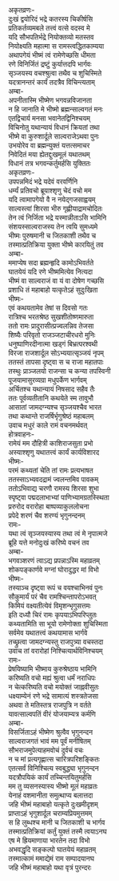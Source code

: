 अकृतव्रणः-  
दुःखं द्वयोरिदं भद्रे कतरस्य चिकीर्षसि  
प्रतिकर्तव्यमबले तत्त्वं वत्से वदस्व मे  
यदि सौभपतिर्भद्रे नियोक्तव्यो मतस्तव  
नियोक्ष्यति महात्मा स रामस्त्वद्धितकाम्यया  
अथापगेयं भीष्मं त्वं रामेणेच्छसि धीमता  
रणे विनिर्जितं द्रष्टुं कुर्यात्तदपि भार्गवः  
सृञ्जयस्य वचश्श्रुत्वा तथैव च शुचिस्मिते  
यदत्रानन्तरं कार्यं तदत्रैव विचिन्त्यताम्  
अम्बा-  
अपनीतास्मि भीष्मेण भगवन्नविजानता  
न हि जानाति मे भीष्मो ब्रह्मन्साल्वगतं मनः  
एतद्विचार्य मनसा भवानेतद्विनिश्चयम्  
विचिनोतु यथान्यायं विधानं क्रियतां तथा  
भीष्मे वा कुरुशार्दूले साल्वराजेऽथवा पुनः  
उभयोरेव वा ब्रह्मन्युक्तं यत्तत्समाचर  
निवेदितं मया ह्येतद्दुःखमूलं यथातथम्  
विधानं तत्र भगवन्कर्तुमर्हसि युक्तितः  
अकृतव्रणः-  
उपपन्नमिदं भद्रे यदेवं वरवर्णिनि  
धर्म्यं प्रतिवचो ब्रूयाश्शृणु चेदं वचो मम  
यदि त्वामापगेयो वै न नयेद्गजसाह्वयम्  
साल्वस्त्वां शिरसा भीरु गृह्णीयाद्रामचोदितः  
तेन त्वं निर्जिता भद्रे यस्मान्नीताऽसि भामिनि  
संशयस्साल्वराजस्य तेन त्वयि सुमध्यमे  
भीष्मः पुरुषमानी च जितकाशी तथैव च  
तस्मात्प्रतिक्रिया युक्ता भीष्मे कारयितुं तव  
अम्बा-  
ममाप्येष सदा ब्रह्मन्हृदि कामोऽभिवर्तते  
घातयेयं यदि रणे भीष्ममित्येव नित्यदा  
भीष्मं वा साल्वराजं वा यं वा दोषेण गच्छसि  
प्रशाधि तं महाबाहो यत्कृतेऽहं सुदुःखिता  
भीष्मः-  
एवं कथयतामेव तेषां स दिवसो गतः  
रात्रिश्च भरतश्रेष्ठ सुखशीतोष्णमारुता  
ततो रामः प्रादुरासीत्प्रज्वलन्निव तेजसा  
शिष्यैः परिवृतो राजञ्जटाचीरधरो मुनिः  
धनुष्पाणिरदीनात्मा खड्गं बिभ्रत्परश्वथी  
विरजा राजशार्दूल सोऽभ्ययात्सृञ्जयं नृपम्  
ततस्तं तापसा दृष्ट्वा स च राजा महातपाः  
तस्थुः प्राञ्जलयो राजन्सा च कन्या तपस्विनी  
पूजयामासुरव्यग्रा मधुपर्केण भार्गवम्  
अर्चितश्च यथान्यायं निषसाद सहैव तैः  
ततः पूर्वव्यतीतानि कथयेते स्म तावुभौ  
आसातां जामदग्न्यश्च सृञ्जयश्चैव भारत  
तथा कथान्ते राजर्षिर्भृगुश्रेष्ठं महाबलम्  
उवाच मधुरं काले रामं वचनमर्थवत्  
होत्रवाहनः-  
रामेयं मम दौहित्री काशिराजसुता प्रभो  
अस्याश्शृणु यथातत्त्वं कार्यं कार्यविशारद  
भीष्मः-  
परमं कथ्यतां चेति तां रामः प्रत्यभाषत  
ततस्साऽभ्यवदद्रामं ज्वलन्तमिव पावकम्  
ततोऽभिवाद्य चरणौ रामस्य शिरसा शुभा  
स्पृष्ट्वा पद्मदलाभाभ्यां पाणिभ्यामग्रतस्स्थिता  
प्ररुरोद वरारोहा बाष्पव्याकुललोचना  
प्रपेदे शरणं चैव शरण्यं भृगुनन्दनम्  
रामः-  
यथा त्वं सृञ्जयस्यास्य तथा त्वं मे नृपात्मजे  
ब्रूहि यत्ते मनोदुःखं करिष्ये वचनं तव  
अम्बा-  
भगवञ्शरणं त्वाऽद्य प्रपन्नाऽस्मि महाव्रतम्  
शोकपङ्कार्णवे मग्नां घोरादुद्धर मां विभो  
भीष्मः-  
तस्याञ्च दृष्ट्वा रूपं च वयश्चाभिनवं पुनः  
सौकुमार्यं परं चैव रामश्चिन्तापरोऽभवत्  
किमियं वक्ष्यतीत्येवं विमृशन्भृगुसत्तमः  
इति दध्यौ चिरं रामः कृपयाऽभिपरिप्लुतः  
कथ्यतामिति सा भूयो रामेणोक्ता शुचिस्मिता  
सर्वमेव यथातत्त्वं कथयामास भार्गवे  
तच्छ्रुत्वा जामदग्न्यस्तु राजपुत्र्या वचस्तदा  
उवाच तां वरारोहां निश्चित्यार्थविनिश्चयम्  
रामः-  
प्रेषयिष्यामि भीष्माय कुरुश्रेष्ठाय भामिनि  
करिष्यति वचो मह्यं श्रुत्वा धर्मं नराधिपः  
न चेत्करिष्यति वचो मयोक्तं जाह्नवीसुतः  
धक्ष्याम्येनं रणे भद्रे सामात्यं शस्त्रतेजसा  
अथवा ते मतिस्तत्र राजपुत्रि न वर्तते  
यावत्साल्वपतिं वीरं योजयाम्यत्र कर्मणि  
अम्बा-  
विसर्जिताऽहं भीष्मेण श्रुत्वैव भृगुनन्दन  
साल्वराजगतं भावं मम पूर्वं मनीषितम्  
सौभराजमुपेत्याहमवोचं दुर्वचं वचः  
न च मां प्रत्यगृह्णात्स चारित्रपरिशङ्कितः  
एतत्सर्वं विनिश्चित्य स्वबुद्ध्या भृगुनन्दन  
यदत्रौपयिकं कार्यं तच्चिन्तयितुमर्हसि  
मम तु व्यसनस्यास्य भीष्मो मूलं महाव्रतः  
येनाहं वशमानीता समुत्थाप्य बलात्तदा  
जहि भीष्मं महाबाहो यत्कृते दुःखमीदृशम्  
प्राप्ताऽहं भृगुशार्दूल चराम्यप्रियमुत्तमम्  
स हि लुब्धश्च मानी च जितकाशी च भार्गव  
तस्मात्प्रतिक्रियां कर्तुं युक्तं तस्मै त्वयाऽनघ  
एष मे ह्रियमाणाया भारतेन तदा विभो  
अभवद्धृदि सङ्कल्पो घातयेयं महाव्रतम्  
तस्मात्कामं ममाद्येमं राम सम्पादयानघ  
जहि भीष्मं महाबाहो यथा वृत्रं पुरन्दरः  
